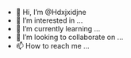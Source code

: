 - 👋 Hi, I’m @Hdxjxidjne
- 👀 I’m interested in ...
- 🌱 I’m currently learning ...
- 💞️ I’m looking to collaborate on ...
- 📫 How to reach me ...

<!---
Hdxjxidjne/Hdxjxidjne is a ✨ special ✨ repository because its `README.md` (this file) appears on your GitHub profile.
You can click the Preview link to take a look at your changes.
--->
